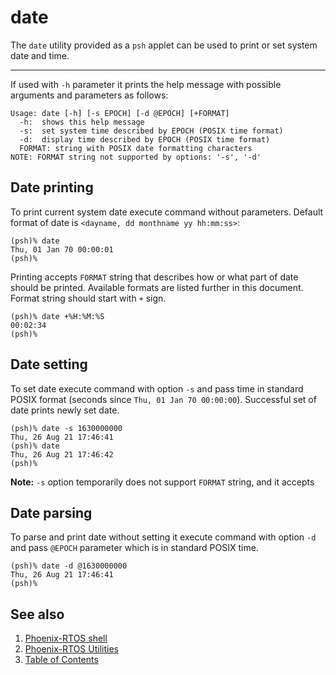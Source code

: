 # date

The `date` utility provided as a `psh` applet can be used to print or set system date and time.

---

If used with `-h` parameter it prints the help message with possible arguments and parameters as follows:

```console
Usage: date [-h] [-s EPOCH] [-d @EPOCH] [+FORMAT]
  -h:  shows this help message
  -s:  set system time described by EPOCH (POSIX time format)
  -d:  display time described by EPOCH (POSIX time format)
  FORMAT: string with POSIX date formatting characters
NOTE: FORMAT string not supported by options: '-s', '-d'
```

## Date printing

To print current system date execute command without parameters. Default format of date is
`<dayname, dd monthname yy hh:mm:ss>`:

```console
(psh)% date
Thu, 01 Jan 70 00:00:01
(psh)%
```

Printing accepts `FORMAT` string that describes how or what part of date should be printed. Available formats are listed
further in this document. Format string should start with `+` sign.

```console
(psh)% date +%H:%M:%S
00:02:34
(psh)%
```

## Date setting

To set date execute command with option `-s` and pass time in standard POSIX format
(seconds since `Thu, 01 Jan 70 00:00:00`). Successful set of date prints newly set date.

```console
(psh)% date -s 1630000000
Thu, 26 Aug 21 17:46:41
(psh)% date
Thu, 26 Aug 21 17:46:42
(psh)%
```

__Note:__ `-s` option temporarily does not support `FORMAT` string, and it accepts

## Date parsing

To parse and print date without setting it execute command with option `-d` and pass `@EPOCH` parameter which is in
standard POSIX time.

```console
(psh)% date -d @1630000000
Thu, 26 Aug 21 17:46:41
(psh)%
```

## See also

1. [Phoenix-RTOS shell](../index.md)
2. [Phoenix-RTOS Utilities](../../index.md)
3. [Table of Contents](../../../index.md)
